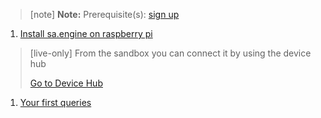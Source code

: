 > [note]  **Note:** Prerequisite(s): [sign up](/docs/usermd/getting-started/sign-up.md) 

1. [Install sa.engine on raspberry pi](/docs/usermd/getting-started/rpi/install.md)

> [live-only]
> From the sandbox you can connect it by using the device hub
> <div class="CTACont">
> <a class="CTABtn" role="button" href="#/device_hub/getStarted/">
> <span>Go to Device Hub</span>
> </a>
> </div>

1.  [Your first queries](/docs/usermd/getting-started/rpi/firstq.md)